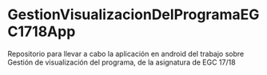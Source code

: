 # GestionVisualizacionDelProgramaEGC1718App
Repositorio para llevar a cabo la aplicación en android del trabajo sobre Gestión de visualización del programa, de la asignatura de EGC 17/18 
